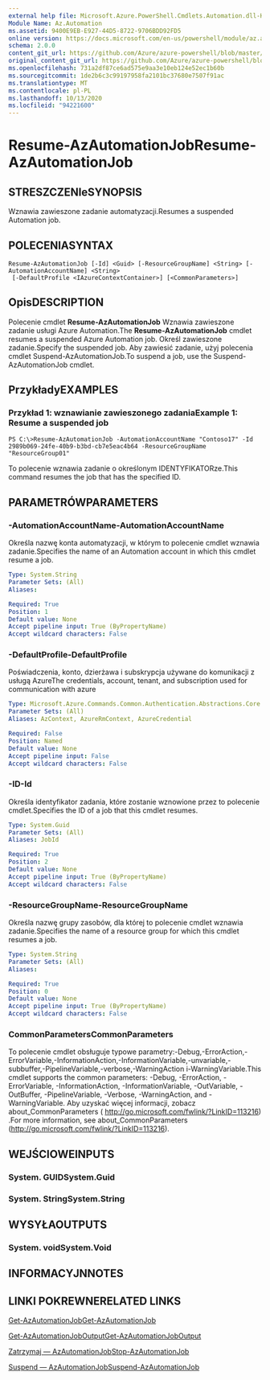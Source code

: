 ```yaml
---
external help file: Microsoft.Azure.PowerShell.Cmdlets.Automation.dll-Help.xml
Module Name: Az.Automation
ms.assetid: 9400E9EB-E927-44D5-8722-9706BDD92FD5
online version: https://docs.microsoft.com/en-us/powershell/module/az.automation/resume-azautomationjob
schema: 2.0.0
content_git_url: https://github.com/Azure/azure-powershell/blob/master/src/Automation/Automation/help/Resume-AzAutomationJob.md
original_content_git_url: https://github.com/Azure/azure-powershell/blob/master/src/Automation/Automation/help/Resume-AzAutomationJob.md
ms.openlocfilehash: 731a2df87ce6ad575e9aa3e10eb124e52ec1b60b
ms.sourcegitcommit: 1de2b6c3c99197958fa2101bc37680e7507f91ac
ms.translationtype: MT
ms.contentlocale: pl-PL
ms.lasthandoff: 10/13/2020
ms.locfileid: "94221600"
---
```

# <span data-ttu-id="0ee4e-101">Resume-AzAutomationJob</span><span class="sxs-lookup"><span data-stu-id="0ee4e-101">Resume-AzAutomationJob</span></span>

## <span data-ttu-id="0ee4e-102">STRESZCZENIe</span><span class="sxs-lookup"><span data-stu-id="0ee4e-102">SYNOPSIS</span></span>
<span data-ttu-id="0ee4e-103">Wznawia zawieszone zadanie automatyzacji.</span><span class="sxs-lookup"><span data-stu-id="0ee4e-103">Resumes a suspended Automation job.</span></span>

## <span data-ttu-id="0ee4e-104">POLECENIA</span><span class="sxs-lookup"><span data-stu-id="0ee4e-104">SYNTAX</span></span>

```
Resume-AzAutomationJob [-Id] <Guid> [-ResourceGroupName] <String> [-AutomationAccountName] <String>
 [-DefaultProfile <IAzureContextContainer>] [<CommonParameters>]
```

## <span data-ttu-id="0ee4e-105">Opis</span><span class="sxs-lookup"><span data-stu-id="0ee4e-105">DESCRIPTION</span></span>
<span data-ttu-id="0ee4e-106">Polecenie cmdlet **Resume-AzAutomationJob** Wznawia zawieszone zadanie usługi Azure Automation.</span><span class="sxs-lookup"><span data-stu-id="0ee4e-106">The **Resume-AzAutomationJob** cmdlet resumes a suspended Azure Automation job.</span></span>
<span data-ttu-id="0ee4e-107">Określ zawieszone zadanie.</span><span class="sxs-lookup"><span data-stu-id="0ee4e-107">Specify the suspended job.</span></span>
<span data-ttu-id="0ee4e-108">Aby zawiesić zadanie, użyj polecenia cmdlet Suspend-AzAutomationJob.</span><span class="sxs-lookup"><span data-stu-id="0ee4e-108">To suspend a job, use the Suspend-AzAutomationJob cmdlet.</span></span>

## <span data-ttu-id="0ee4e-109">Przykłady</span><span class="sxs-lookup"><span data-stu-id="0ee4e-109">EXAMPLES</span></span>

### <span data-ttu-id="0ee4e-110">Przykład 1: wznawianie zawieszonego zadania</span><span class="sxs-lookup"><span data-stu-id="0ee4e-110">Example 1: Resume a suspended job</span></span>
```
PS C:\>Resume-AzAutomationJob -AutomationAccountName "Contoso17" -Id 2989b069-24fe-40b9-b3bd-cb7e5eac4b64 -ResourceGroupName "ResourceGroup01"
```

<span data-ttu-id="0ee4e-111">To polecenie wznawia zadanie o określonym IDENTYFIKATORze.</span><span class="sxs-lookup"><span data-stu-id="0ee4e-111">This command resumes the job that has the specified ID.</span></span>

## <span data-ttu-id="0ee4e-112">PARAMETRÓW</span><span class="sxs-lookup"><span data-stu-id="0ee4e-112">PARAMETERS</span></span>

### <span data-ttu-id="0ee4e-113">-AutomationAccountName</span><span class="sxs-lookup"><span data-stu-id="0ee4e-113">-AutomationAccountName</span></span>
<span data-ttu-id="0ee4e-114">Określa nazwę konta automatyzacji, w którym to polecenie cmdlet wznawia zadanie.</span><span class="sxs-lookup"><span data-stu-id="0ee4e-114">Specifies the name of an Automation account in which this cmdlet resume a job.</span></span>

```yaml
Type: System.String
Parameter Sets: (All)
Aliases:

Required: True
Position: 1
Default value: None
Accept pipeline input: True (ByPropertyName)
Accept wildcard characters: False
```

### <span data-ttu-id="0ee4e-115">-DefaultProfile</span><span class="sxs-lookup"><span data-stu-id="0ee4e-115">-DefaultProfile</span></span>
<span data-ttu-id="0ee4e-116">Poświadczenia, konto, dzierżawa i subskrypcja używane do komunikacji z usługą Azure</span><span class="sxs-lookup"><span data-stu-id="0ee4e-116">The credentials, account, tenant, and subscription used for communication with azure</span></span>

```yaml
Type: Microsoft.Azure.Commands.Common.Authentication.Abstractions.Core.IAzureContextContainer
Parameter Sets: (All)
Aliases: AzContext, AzureRmContext, AzureCredential

Required: False
Position: Named
Default value: None
Accept pipeline input: False
Accept wildcard characters: False
```

### <span data-ttu-id="0ee4e-117">-ID</span><span class="sxs-lookup"><span data-stu-id="0ee4e-117">-Id</span></span>
<span data-ttu-id="0ee4e-118">Określa identyfikator zadania, które zostanie wznowione przez to polecenie cmdlet.</span><span class="sxs-lookup"><span data-stu-id="0ee4e-118">Specifies the ID of a job that this cmdlet resumes.</span></span>

```yaml
Type: System.Guid
Parameter Sets: (All)
Aliases: JobId

Required: True
Position: 2
Default value: None
Accept pipeline input: True (ByPropertyName)
Accept wildcard characters: False
```

### <span data-ttu-id="0ee4e-119">-ResourceGroupName</span><span class="sxs-lookup"><span data-stu-id="0ee4e-119">-ResourceGroupName</span></span>
<span data-ttu-id="0ee4e-120">Określa nazwę grupy zasobów, dla której to polecenie cmdlet wznawia zadanie.</span><span class="sxs-lookup"><span data-stu-id="0ee4e-120">Specifies the name of a resource group for which this cmdlet resumes a job.</span></span>

```yaml
Type: System.String
Parameter Sets: (All)
Aliases:

Required: True
Position: 0
Default value: None
Accept pipeline input: True (ByPropertyName)
Accept wildcard characters: False
```

### <span data-ttu-id="0ee4e-121">CommonParameters</span><span class="sxs-lookup"><span data-stu-id="0ee4e-121">CommonParameters</span></span>
<span data-ttu-id="0ee4e-122">To polecenie cmdlet obsługuje typowe parametry:-Debug,-ErrorAction,-ErrorVariable,-InformationAction,-InformationVariable,-unvariable,-subbuffer,-PipelineVariable,-verbose,-WarningAction i-WarningVariable.</span><span class="sxs-lookup"><span data-stu-id="0ee4e-122">This cmdlet supports the common parameters: -Debug, -ErrorAction, -ErrorVariable, -InformationAction, -InformationVariable, -OutVariable, -OutBuffer, -PipelineVariable, -Verbose, -WarningAction, and -WarningVariable.</span></span> <span data-ttu-id="0ee4e-123">Aby uzyskać więcej informacji, zobacz about_CommonParameters ( http://go.microsoft.com/fwlink/?LinkID=113216) .</span><span class="sxs-lookup"><span data-stu-id="0ee4e-123">For more information, see about_CommonParameters (http://go.microsoft.com/fwlink/?LinkID=113216).</span></span>

## <span data-ttu-id="0ee4e-124">WEJŚCIOWE</span><span class="sxs-lookup"><span data-stu-id="0ee4e-124">INPUTS</span></span>

### <span data-ttu-id="0ee4e-125">System. GUID</span><span class="sxs-lookup"><span data-stu-id="0ee4e-125">System.Guid</span></span>

### <span data-ttu-id="0ee4e-126">System. String</span><span class="sxs-lookup"><span data-stu-id="0ee4e-126">System.String</span></span>

## <span data-ttu-id="0ee4e-127">WYSYŁA</span><span class="sxs-lookup"><span data-stu-id="0ee4e-127">OUTPUTS</span></span>

### <span data-ttu-id="0ee4e-128">System. void</span><span class="sxs-lookup"><span data-stu-id="0ee4e-128">System.Void</span></span>

## <span data-ttu-id="0ee4e-129">INFORMACYJN</span><span class="sxs-lookup"><span data-stu-id="0ee4e-129">NOTES</span></span>

## <span data-ttu-id="0ee4e-130">LINKI POKREWNE</span><span class="sxs-lookup"><span data-stu-id="0ee4e-130">RELATED LINKS</span></span>

[<span data-ttu-id="0ee4e-131">Get-AzAutomationJob</span><span class="sxs-lookup"><span data-stu-id="0ee4e-131">Get-AzAutomationJob</span></span>](./Get-AzAutomationJob.md)

[<span data-ttu-id="0ee4e-132">Get-AzAutomationJobOutput</span><span class="sxs-lookup"><span data-stu-id="0ee4e-132">Get-AzAutomationJobOutput</span></span>](./Get-AzAutomationJobOutput.md)

[<span data-ttu-id="0ee4e-133">Zatrzymaj — AzAutomationJob</span><span class="sxs-lookup"><span data-stu-id="0ee4e-133">Stop-AzAutomationJob</span></span>](./Stop-AzAutomationJob.md)

[<span data-ttu-id="0ee4e-134">Suspend — AzAutomationJob</span><span class="sxs-lookup"><span data-stu-id="0ee4e-134">Suspend-AzAutomationJob</span></span>](./Suspend-AzAutomationJob.md)


